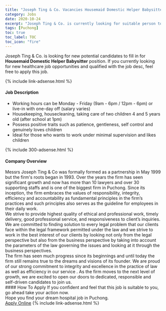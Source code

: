 ```yaml
---
title: "Joseph Ting & Co. Vacancies Housemaid Domestic Helper Babysitter" 
category: Jobs 
date: 2020-10-24 
excerpt: "Joseph Ting & Co. is currently looking for suitable person to fill in the Housemaid Domestic Helper Babysitter which positioned at Puchong" 
tags: [Puchong] 
toc: true 
toc_label: TOC 
toc_icon: "fire" 
--- 
```


<p>Joseph Ting & Co. is looking for new potential candidates to fill in for <b>Housemaid Domestic Helper Babysitter</b> position. If you currently looking for new healthcare job opportunities and qualified with the job desc, feel free to apply this job.
</p>{% include link-adsense.html %} 
<div><div><h4>Job Description</h4></div><div><div><span><div><ul><li>Working hours can be Monday - Friday (9am - 6pm / 12pm - 6pm) or live-in with one-day off (salary varies)</li><li>Housekeeping, housecleaning, taking care of two children 4 and 5 years old (after school at 1pm)</li><li>Possess positive traits such as patience, gentleness, self control and genuinely loves children</li><li>Ideal for those who wants to work under minimal supervision and likes children</li></ul></div></span></div></div></div> 
{% include 300-adsense.html %} 
<div><div><h4>Company Overview</h4></div><div><div><span><div><div>Messrs Joseph Ting &amp; Co was formally formed as a partnership in May 1999 but the firm's roots began in 1993. Over the years the firm has seen significant growth and now has more than 10 lawyers and over 30 supporting staffs and is one of the biggest firm in Puchong. Since its inception, the firm embraces the values of responsibility, integrity, efficiency and accountability as fundamental principles in the firm&#8217;s practices and such principles also serves as the guideline for employees in their daily work.</div>
<div>We strive to provide highest quality of ethical and professional work, timely delivery, good professional service, and responsiveness to client&#8217;s inquiries. We are committed to finding solution to every legal problem that our clients face within the legal framework permitted under the law and we strive to work in the best interest of our clients by looking not only from the legal perspective but also from the business perspective by taking into account the parameters of the law governing the issues and looking at it through the business perspectives.</div>
<div>The firm has seen much progress since its beginnings and until today the firm still remains true to the dreams and visions of its founder. We are proud of our strong commitment to integrity and excellence in the practice of law as well as efficiency in our service . As the firm moves to the next level of growth, we are excited to open our doors to dedicated, responsible and self-driven candidates to join us.</div></div></span></div></div></div> 
#### How To Apply 
If you confident and feel that this job is suitable to you, go ahead take your action now. <br/> 
Hope you find your dream hospital job in Puchong. <br/> 
<a href="https://www.jobstreet.com.my/en/job/housemaid-domestic-helper-babysitter-4401210?jobId=jobstreet-my-job-4401210" class="btn btn--warning" target="_blank" rel="nofollow noopenner">Apply Online</a> 
{% include link-adsense.html %} 